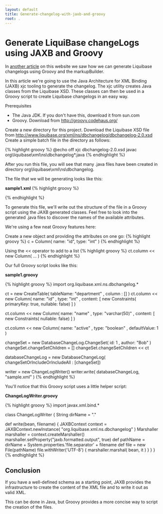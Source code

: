 ```yaml
---
layout: default
title: Generate-changelog-with-jaxb-and-groovy
root: .
---
```


# Generate LiquiBase changeLogs using JAXB and Groovy #

In [another article](generate-changelog-with-groovy) on this website we saw how we can generate Liquibase changelogs using Groovy and the markupBuilder.

In this article we're going to use the Java Architecture for XML Binding (JAXB) xjc tooling to generate the changelog. The xjc utility creates Java classes from the Liquibase XSD. These classes can then be used in a Groovy script to create Liquibase changelogs in an easy way.

Prerequisites
  - The Java JDK. If you don't have this, download it from sun.com
  - Groovy. Download from http://groovy.codehaus.org/


Create a new directory for this project.
Download the Liquibase XSD file from http://www.liquibase.org/xml/ns/dbchangelog/dbchangelog-2.0.xsd
Create a simple batch file in the directory as follows:

{% highlight groovy %}
@echo off
xjc dbchangelog-2.0.xsd
javac org\liquibase\xml\ns\dbchangelog\*.java
{% endhighlight %}


After you run this file, you will see that many .java files have been created in directory org\liquibase\xml\ns\dbchangelog.

The file that we will be generating looks like this:

**sample1.xml**
{% highlight groovy %}
<?xml version="1.0" encoding="UTF-8" standalone="yes"?>
<databaseChangeLog xmlns="http://www.liquibase.org/xml/ns/dbchangelog">
    <changeSet author="Bob" id="1">
        <createTable tableName="department">
            <column type="int" name="id">
                <constraints primaryKey="true" nullable="false"/>
            </column>
            <column type="varchar(50)" name="name">
                <constraints nullable="false"/>
            </column>
            <column defaultValue="1" type="boolean" name="active"/>
        </createTable>
    </changeSet>
</databaseChangeLog>
{% endhighlight %}

To generate this file, we'll write out the structure of the file in a Groovy script using the JAXB generated classes. Feel free to look into the generated .java files to discover the names of the available attributes.

We're using a few neat Groovy features here:

Create a new object and providing the attributes on one go:
{% highlight groovy %}
c = Column( name: "id", type: "int" )
{% endhighlight %}

Using the << operator to add to a list
{% highlight groovy %}
ct.column << new Column( ... )
{% endhighlight %}


Our full Groovy script looks like this:

**sample1.groovy**

{% highlight groovy %}
import org.liquibase.xml.ns.dbchangelog.*

ct = new CreateTable( tableName: "department"
                    , column : []
                    )
ct.column << new Column( name: "id"
                       , type: "int"
                       , content: [ new Constraints( primaryKey: true, nullable: false) 
                                  ]
                       )

ct.column << new Column( name: "name"
                       , type: "varchar(50)"
                       , content: [ new Constraints( nullable: false) 
                                  ]
                       )

ct.column << new Column( name: "active"
                       , type: "boolean"
                       , defaultValue: 1
                       )

changeSet = new DatabaseChangeLog.ChangeSet( id: 1
                                           , author: "Bob"
                                           )
changeSet.changeSetChildren = []
changeSet.changeSetChildren << ct

databaseChangeLog = new DatabaseChangeLog( changeSetOrIncludeOrIncludeAll : [changeSet])

writer = new ChangeLogWriter()
writer.write( databaseChangeLog, "sample.xml" )
{% endhighlight %}

You'll notice that this Groovy script uses a little helper script:

**ChangeLogWriter.groovy**

{% highlight groovy %}
import javax.xml.bind.*

class ChangeLogWriter {
  String dirName = "."

  def write(bean, filename) {
    JAXBContext context = JAXBContext.newInstance( "org.liquibase.xml.ns.dbchangelog" )
    Marshaller marshaller = context.createMarshaller()
    marshaller.setProperty("jaxb.formatted.output", true)
    def pathName = dirName + System.properties.'file.separator' + filename
    def file = new File(pathName)
    file.withWriter('UTF-8') {
      marshaller.marshal( bean, it )
    }
  }
}
{% endhighlight %}
## Conclusion  ##

If you have a well-defined schema as a starting point, JAXB provides the infrastructure to create the content of the XML file and to write it out as valid XML.

This can be done in Java, but Groovy provides a more concise way to script the creation of the files.
